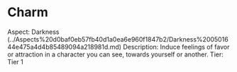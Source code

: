 # Charm

Aspect: Darkness (../Aspects%20d0baf0eb57fb40d1a0ea6e960f1847b2/Darkness%200501644e475a4d4b85489094a218981d.md)
Description: Induce feelings of favor or attraction in a character you can see, towards yourself or another.
Tier: Tier 1
